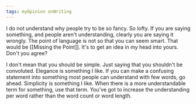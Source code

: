 ```yaml
---
tags: myOpinion onWriting
---
```


I do not understand why people try to be so fancy. So lofty. If you are saying something, and people aren't understanding, clearly you are saying it wrongly. The point of language is not so that you can seem smart. That would be [[Missing the Point]]. It's to get an idea in my head into yours. Don't you agree?

I don't mean that you should be simple. Just saying that you shouldn't be convoluted. Elegance is something I like. If you can make a confusing statement into something most people can understand with few words, go ahead. Simplicity is something I like. When there is a more understandable term for something, use that term. You've got to increase the understanding per word rather than the word count or word length.
